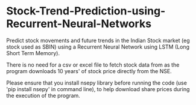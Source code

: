 # Stock-Trend-Prediction-using-Recurrent-Neural-Networks
Predict stock movements and future trends in the Indian Stock market (eg stock used as SBIN) using a Recurrent Neural Network using LSTM (Long Short Term Memory).

There is no need for a csv or excel file to fetch stock data from as the program downloads 10 years' of stock price directly from the NSE.

Please ensure that you install nsepy library before running the code (use 'pip install nsepy' in command line), to help download share prices during the execution of the program.
